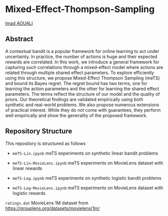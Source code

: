 # Mixed-Effect-Thompson-Sampling

[Imad AOUALI](https://www.linkedin.com/in/imad-aouali/)

## Abstract

A contextual bandit is a popular framework for online learning to act under uncertainty. In practice, the number of actions is huge and their expected rewards are correlated. In this work, we introduce a general framework for capturing such correlations through a mixed-effect model where actions are related through multiple shared effect parameters. To explore efficiently using this structure, we propose Mixed-Effect Thompson Sampling (meTS) and bound its Bayes regret. The regret bound has two terms, one for learning the action parameters and the other for learning the shared effect parameters. The terms reflect the structure of our model and the quality of priors. Our theoretical findings are validated empirically using both synthetic and real-world problems. We also propose numerous extensions of practical interest. While they do not come with guarantees, they perform well empirically and show the generality of the proposed framework.

## Repository Structure

This repository is structured as follows

- `meTS-Lin.ipynb`
meTS experiments on synthetic linear bandit problems

- `meTS-Lin-MovieLens.ipynb`
meTS experiments on MovieLens dataset with linear rewards

- `meTS-Log.ipynb` 
meTS experiments on synthetic logistic bandit problems

- `meTS-Log-MovieLens.ipynb`
meTS experiments on MovieLens dataset with logistic rewards

`ratings.dat`
MovieLens 1M dataset from https://grouplens.org/datasets/movielens/1m/ 

[imad-email]: mailto:imadaouali9@gmail.com 
